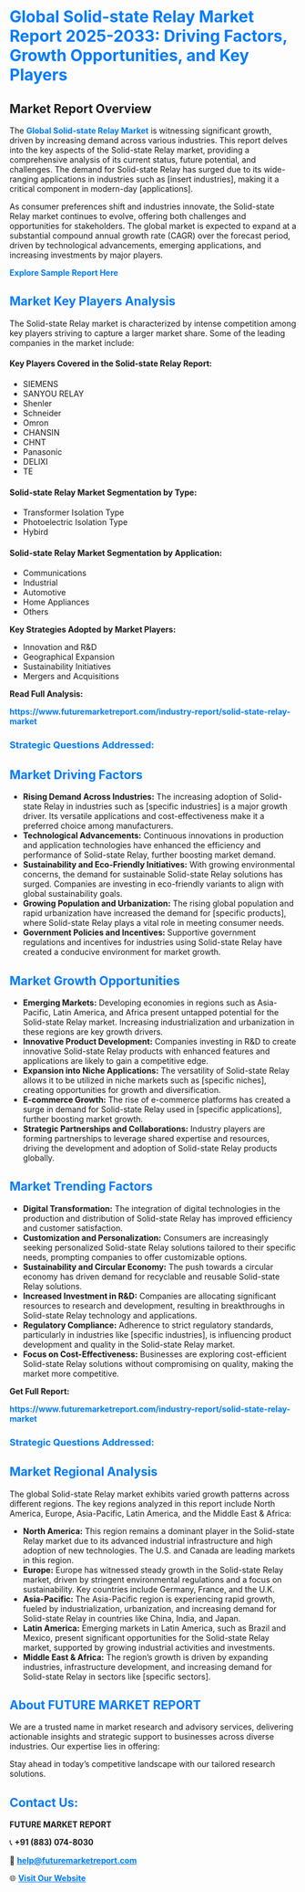 <h1 style="color: #007BFF;">Global Solid-state Relay Market Report 2025-2033: Driving Factors, Growth Opportunities, and Key Players</h1>

<section id="overview">
<h2>Market Report Overview</h2>
<p>The <a href="https://www.futuremarketreport.com/industry-report/solid-state-relay-market" style="color: #007BFF; text-decoration: none;"><strong>Global Solid-state Relay Market</strong></a> is witnessing significant growth, driven by increasing demand across various industries. This report delves into the key aspects of the Solid-state Relay market, providing a comprehensive analysis of its current status, future potential, and challenges. The demand for Solid-state Relay has surged due to its wide-ranging applications in industries such as [insert industries], making it a critical component in modern-day [applications].</p>
<p>As consumer preferences shift and industries innovate, the Solid-state Relay market continues to evolve, offering both challenges and opportunities for stakeholders. The global market is expected to expand at a substantial compound annual growth rate (CAGR) over the forecast period, driven by technological advancements, emerging applications, and increasing investments by major players.</p>
</section>

<section id="overview">
<p><a href="https://www.futuremarketreport.com/request-sample/reportId=76913" style="color: #007BFF; text-decoration: none;"><strong>Explore Sample Report Here</strong></a></p>
</section>

<section id="key-players">
<h2 style="color: #007BFF;">Market Key Players Analysis</h2>
<p>The Solid-state Relay market is characterized by intense competition among key players striving to capture a larger market share. Some of the leading companies in the market include:</p>
<h4>Key Players Covered in the Solid-state Relay Report:</h4>
<ul><li>SIEMENS</li><li>SANYOU RELAY</li><li>Shenler</li><li>Schneider</li><li>Omron</li><li>CHANSIN</li><li>CHNT</li><li>Panasonic</li><li>DELIXI</li><li>TE</li></ul>
<h4>Solid-state Relay Market Segmentation by Type:</h4>
<ul><li>Transformer Isolation Type</li><li>Photoelectric Isolation Type</li><li>Hybird</li></ul>

<h4>Solid-state Relay Market Segmentation by Application:</h4>
<ul><li>Communications</li><li>Industrial</li><li>Automotive</li><li>Home Appliances</li><li>Others</li></ul>
<p><strong>Key Strategies Adopted by Market Players:</strong></p>
<ul>
<li>Innovation and R&D</li>
<li>Geographical Expansion</li>
<li>Sustainability Initiatives</li>
<li>Mergers and Acquisitions</li>
</ul>
</section>

<section>
<p><strong>Read Full Analysis: </strong></p><a href="https://www.futuremarketreport.com/industry-report/solid-state-relay-market" style="color: #007BFF; text-decoration: none;"><strong>https://www.futuremarketreport.com/industry-report/solid-state-relay-market</strong></a>
<h3 style="color: #007BFF;">Strategic Questions Addressed:</h3>
</section>

<section id="driving-factors">
<h2 style="color: #007BFF;">Market Driving Factors</h2>
<ul>
<li><strong>Rising Demand Across Industries:</strong> The increasing adoption of Solid-state Relay in industries such as [specific industries] is a major growth driver. Its versatile applications and cost-effectiveness make it a preferred choice among manufacturers.</li>
<li><strong>Technological Advancements:</strong> Continuous innovations in production and application technologies have enhanced the efficiency and performance of Solid-state Relay, further boosting market demand.</li>
<li><strong>Sustainability and Eco-Friendly Initiatives:</strong> With growing environmental concerns, the demand for sustainable Solid-state Relay solutions has surged. Companies are investing in eco-friendly variants to align with global sustainability goals.</li>
<li><strong>Growing Population and Urbanization:</strong> The rising global population and rapid urbanization have increased the demand for [specific products], where Solid-state Relay plays a vital role in meeting consumer needs.</li>
<li><strong>Government Policies and Incentives:</strong> Supportive government regulations and incentives for industries using Solid-state Relay have created a conducive environment for market growth.</li>
</ul>
</section>

<section id="growth-opportunities">
<h2 style="color: #007BFF;">Market Growth Opportunities</h2>
<ul>
<li><strong>Emerging Markets:</strong> Developing economies in regions such as Asia-Pacific, Latin America, and Africa present untapped potential for the Solid-state Relay market. Increasing industrialization and urbanization in these regions are key growth drivers.</li>
<li><strong>Innovative Product Development:</strong> Companies investing in R&D to create innovative Solid-state Relay products with enhanced features and applications are likely to gain a competitive edge.</li>
<li><strong>Expansion into Niche Applications:</strong> The versatility of Solid-state Relay allows it to be utilized in niche markets such as [specific niches], creating opportunities for growth and diversification.</li>
<li><strong>E-commerce Growth:</strong> The rise of e-commerce platforms has created a surge in demand for Solid-state Relay used in [specific applications], further boosting market growth.</li>
<li><strong>Strategic Partnerships and Collaborations:</strong> Industry players are forming partnerships to leverage shared expertise and resources, driving the development and adoption of Solid-state Relay products globally.</li>
</ul>
</section>

<section id="trending-factors">
<h2 style="color: #007BFF;">Market Trending Factors</h2>
<ul>
<li><strong>Digital Transformation:</strong> The integration of digital technologies in the production and distribution of Solid-state Relay has improved efficiency and customer satisfaction.</li>
<li><strong>Customization and Personalization:</strong> Consumers are increasingly seeking personalized Solid-state Relay solutions tailored to their specific needs, prompting companies to offer customizable options.</li>
<li><strong>Sustainability and Circular Economy:</strong> The push towards a circular economy has driven demand for recyclable and reusable Solid-state Relay solutions.</li>
<li><strong>Increased Investment in R&D:</strong> Companies are allocating significant resources to research and development, resulting in breakthroughs in Solid-state Relay technology and applications.</li>
<li><strong>Regulatory Compliance:</strong> Adherence to strict regulatory standards, particularly in industries like [specific industries], is influencing product development and quality in the Solid-state Relay market.</li>
<li><strong>Focus on Cost-Effectiveness:</strong> Businesses are exploring cost-efficient Solid-state Relay solutions without compromising on quality, making the market more competitive.</li>
</ul>
</section>

<section>
<p><strong>Get Full Report: </strong></p><a href="https://www.futuremarketreport.com/industry-report/solid-state-relay-market" style="color: #007BFF; text-decoration: none;"><strong>https://www.futuremarketreport.com/industry-report/solid-state-relay-market</strong></a>
<h3 style="color: #007BFF;">Strategic Questions Addressed:</h3>
</section>


<section id="regional-analysis">
<h2 style="color: #007BFF;">Market Regional Analysis</h2>
<p>The global Solid-state Relay market exhibits varied growth patterns across different regions. The key regions analyzed in this report include North America, Europe, Asia-Pacific, Latin America, and the Middle East & Africa:</p>
<ul>
<li><strong>North America:</strong> This region remains a dominant player in the Solid-state Relay market due to its advanced industrial infrastructure and high adoption of new technologies. The U.S. and Canada are leading markets in this region.</li>
<li><strong>Europe:</strong> Europe has witnessed steady growth in the Solid-state Relay market, driven by stringent environmental regulations and a focus on sustainability. Key countries include Germany, France, and the U.K.</li>
<li><strong>Asia-Pacific:</strong> The Asia-Pacific region is experiencing rapid growth, fueled by industrialization, urbanization, and increasing demand for Solid-state Relay in countries like China, India, and Japan.</li>
<li><strong>Latin America:</strong> Emerging markets in Latin America, such as Brazil and Mexico, present significant opportunities for the Solid-state Relay market, supported by growing industrial activities and investments.</li>
<li><strong>Middle East & Africa:</strong> The region’s growth is driven by expanding industries, infrastructure development, and increasing demand for Solid-state Relay in sectors like [specific sectors].</li>
</ul>
</section>

<footer>
<h2 style="color: #007BFF;">About FUTURE MARKET REPORT</h2>
<p>We are a trusted name in market research and advisory services, delivering actionable insights and strategic support to businesses across diverse industries. Our expertise lies in offering:</p>

<p>Stay ahead in today’s competitive landscape with our tailored research solutions.</p>

<h2 style="color: #007BFF;">Contact Us:</h2>
<p><strong>FUTURE MARKET REPORT</strong></p>
<p>📞 <strong>+91 (883) 074-8030</strong></p>
<p>📧 <strong><a href="mailto:help@futuremarketreport.com" style="color: #007BFF;">help@futuremarketreport.com</a></strong></p>
<p>🌐 <strong><a href="https://www.futuremarketreport.com/" style="color: #007BFF;">Visit Our Website</a></strong></p>
</footer>